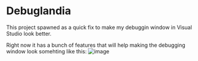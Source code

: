 # Debuglandia
This project spawned as a quick fix to make my debuggin window in Visual Studio look better.

Right now it has a bunch of features that will help making the debugging window look somehting like this:
![image](https://github.com/Abarbesgaard/Debuglandia/assets/11796684/de344c79-52a2-4db3-8716-bde02c271034)

